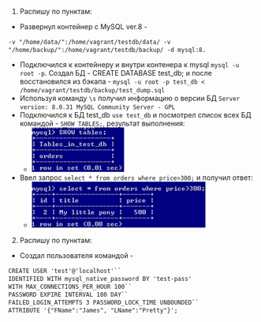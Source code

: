 1. Распишу по пунктам:
  * Развернул контейнер с MySQL ver.8 - 
 ```docker run --name testdb -p 3306:3306 -e MYSQL_ROOT_PASSWORD=123456 \
 -v "/home/data/":/home/vagrant/testdb/data/ -v "/home/backup/":/home/vagrant/testdb/backup/ -d mysql:8.
 ```
  * Подключился к контейнеру и внутри контенера к mysql ``mysql -u root -p``. Создал БД - CREATE DATABASE test_db; и после восстановился из бэкапа - ``mysql -u root -p test_db < /home/vagrant/testdb/backup/test_dump.sql``
  * Используя команду ``\s`` получил информацию о версии БД ``Server version: 8.0.31 MySQL Community Server - GPL``
  * Подключился к БД test_db ``use test_db`` и посмотрел список всех БД командой - ``SHOW TABLES;``, результат выполнения:
    * ![task1-1](https://github.com/Atlipoka/devops_netology/blob/main/Database/lecture3/task1-1.png)
  * Ввел запрос ``select * from orders where price>300;`` и получил ответ:
    * ![task1-2](https://github.com/Atlipoka/devops_netology/blob/main/Database/lecture3/task1-2.png)
 2. Распишу по пунктам:
  * Создал пользователя командой - 
  ```
  CREATE USER 'test'@'localhost'``
  IDENTIFIED WITH mysql_native_password BY 'test-pass'
  WITH MAX_CONNECTIONS_PER_HOUR 100``
  PASSWORD EXPIRE INTERVAL 180 DAY``
  FAILED_LOGIN_ATTEMPTS 3 PASSWORD_LOCK_TIME UNBOUNDED``
  ATTRIBUTE '{"FName":"James", "LName":"Pretty"}';
  ```
